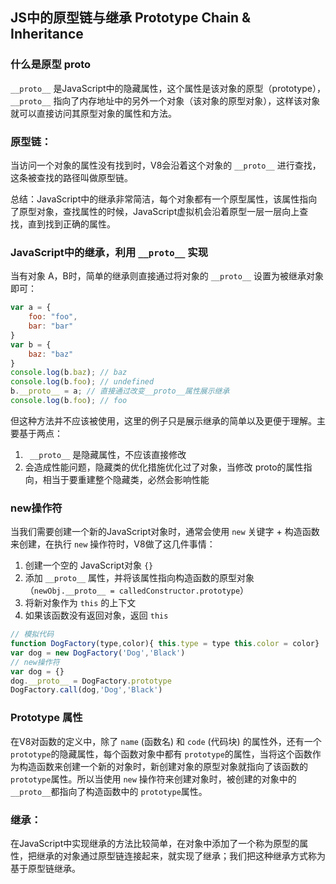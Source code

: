 ## JS中的原型链与继承 Prototype Chain & Inheritance


### 什么是原型 __proto__
`__proto__` 是JavaScript中的隐藏属性，这个属性是该对象的原型（prototype），`__proto__` 指向了内存地址中的另外一个对象（该对象的原型对象），这样该对象就可以直接访问其原型对象的属性和方法。

### 原型链：
当访问一个对象的属性没有找到时，V8会沿着这个对象的 `__proto__` 进行查找， 这条被查找的路径叫做原型链。

总结：JavaScript中的继承非常简洁，每个对象都有一个原型属性，该属性指向了原型对象，查找属性的时候，JavaScript虚拟机会沿着原型一层一层向上查找，直到找到正确的属性。

### JavaScript中的继承，利用 `__proto__` 实现
当有对象 A，B时，简单的继承则直接通过将对象的 `__proto__` 设置为被继承对象即可：
```js
var a = {
    foo: "foo",
    bar: "bar"
}
var b = {
    baz: "baz"
}
console.log(b.baz); // baz
console.log(b.foo); // undefined
b.__proto__ = a; // 直接通过改变__proto__属性展示继承
console.log(b.foo); // foo

```
但这种方法并不应该被使用，这里的例子只是展示继承的简单以及更便于理解。主要基于两点：
1. ` __proto__` 是隐藏属性，不应该直接修改
2. 会造成性能问题，隐藏类的优化措施优化过了对象，当修改 proto的属性指向，相当于要重建整个隐藏类，必然会影响性能


### new操作符
当我们需要创建一个新的JavaScript对象时，通常会使用 `new` 关键字 + 构造函数来创建，在执行 `new` 操作符时，V8做了这几件事情：
1. 创建一个空的 JavaScript对象 `{}`
2. 添加 `__proto__` 属性，并将该属性指向构造函数的原型对象 （`newObj.__proto__ = calledConstructor.prototype`）
3. 将新对象作为 `this` 的上下文
4. 如果该函数没有返回对象，返回 `this`
```js
// 模拟代码
function DogFactory(type,color){ this.type = type this.color = color}
var dog = new DogFactory('Dog','Black')
// new操作符
var dog = {}  
dog.__proto__ = DogFactory.prototype
DogFactory.call(dog,'Dog','Black')
```

### Prototype 属性
在V8对函数的定义中，除了 `name` (函数名) 和 `code` (代码块) 的属性外，还有一个 `prototype`的隐藏属性，每个函数对象中都有 `prototype`的属性，当将这个函数作为构造函数来创建一个新的对象时，新创建对象的原型对象就指向了该函数的 `prototype`属性。所以当使用 `new` 操作符来创建对象时，被创建的对象中的 `__proto__`都指向了构造函数中的 `prototype`属性。

### 继承：
在JavaScript中实现继承的方法比较简单，在对象中添加了一个称为原型的属性，把继承的对象通过原型链连接起来，就实现了继承；我们把这种继承方式称为基于原型链继承。




